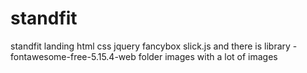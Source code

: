 # standfit
standfit landing html css jquery fancybox slick.js
and there is library - fontawesome-free-5.15.4-web
folder images with a lot of images

